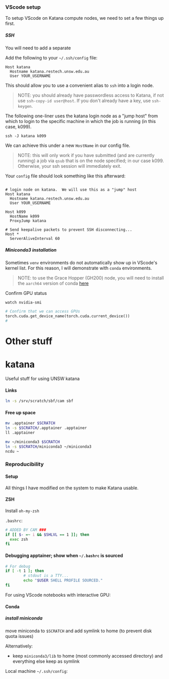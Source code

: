 ### VScode setup 

To setup VScode on Katana compute nodes, we need to set a few things up first. 


##### SSH

You will need to add a separate 

Add the following to your `~/.ssh/config` file: 

```
Host katana
  Hostname katana.restech.unsw.edu.au
  User YOUR_USERNAME
```
This should allow you to use a convenient alias to `ssh` into a login node.  

> NOTE: you should already have passwordless access to Katana, if not use `ssh-copy-id user@host`.  If you don't already have a key, use `ssh-keygen`. 


The following one-liner uses the katana login node as a "jump host" from which to login to the specific machine in which the job is running (in this case, k099). 

`ssh -J katana k099`

We can achieve this under a new `HostName` in our config file.  

> NOTE: this will only work if you have submitted (and are currently running) a job via `qsub` that is on the node specified; in our case k099.  Otherwise, your ssh session will immediately exit. 


Your `config` file should look something like this afterward: 

```ssh

# login node on katana.  We will use this as a "jump" host
Host katana
  Hostname katana.restech.unsw.edu.au
  User YOUR_USERNAME

Host k099
  HostName k099
  ProxyJump katana

# Send keepalive packets to prevent SSH disconnecting...
Host *
  ServerAliveInterval 60
```





##### Miniconda3 installation 

Sometimes `venv` environments do not automatically show up in VScode's kernel list.  For this reason, I will demonstrate with `conda` environments. 



> NOTE: to use the Grace Hopper (GH200) node, you will need to install the `aarch64` version of conda [here](https://repo.anaconda.com/miniconda/Miniconda3-latest-Linux-aarch64.sh)



Confirm GPU status 

`watch nvidia-smi` 


```python
# Confirm that we can access GPUs
torch.cuda.get_device_name(torch.cuda.current_device())
# 
```

# Other stuff
# katana
Useful stuff for using UNSW katana


#### Links 

```zsh
ln -s /srv/scratch/sbf/cam sbf
```

#### Free up space 


```zsh
mv .apptainer $SCRATCH
ln -s $SCRATCH/.apptainer .apptainer
ll .apptainer

mv ~/miniconda3 $SCRATCH
ln -s $SCRATCH/miniconda3 ~/miniconda3
ncdu ~
```
### Reproducibility 


#### Setup

All things I have modified on the system to make Katana usable.


#### ZSH 

Install `oh-my-zsh` 

`.bashrc`:
```bash
# ADDED BY CAM ###
if [[ $- =~ i && $SHLVL == 1 ]]; then
  exec zsh
fi
```

#### Debugging apptainer; show when `~/.bashrc` is sourced

```bash
# For debug 
if [ -t 1 ]; then
        # stdout is a TTY...
        echo "$USER SHELL PROFILE SOURCED."
fi
```


For using VScode notebooks with interactive GPU: 


#### Conda 

##### install miniconda 


move miniconda to `$SCRATCH` and add symlink to home (to prevent disk quota issues)  


Alternatively:

- keep `miniconda3/lib` to home (most commonly accessed directory) and everything else keep as symlink






Local machine `~/.ssh/config`:



